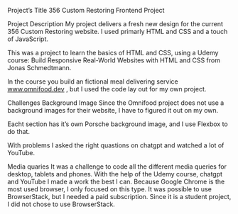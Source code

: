 Project’s Title
356 Custom Restoring Frontend Project 

Project Description
My project delivers a fresh new design for the current 356 Custom Restoring website.
I used primarly HTML and CSS and a touch of JavaScript.

This was a project to learn the basics of HTML and CSS, using a Udemy course: Build Responsive Real-World Websites with HTML and CSS from Jonas Schmedtmann. 

In the course you build an fictional meal delivering service www.omnifood.dev , but I used the code lay out for my own project.

Challenges
Background Image
Since the Omnifood project does not use a background images for their website, I have to figured it out on my own.

Eacht section has it’s own Porsche background image, and I use Flexbox to do that.

With problems I asked the right quastions on chatgpt and watched a lot of YouTube. 

Media quaries
It was a challenge to code all the different media queries for desktop, tablets and phones. 
With the help of the Udemy course, chatgpt and YouTube I made a work the best I can. 
Because Google Chrome is the most used browser, I only focused on this type. 
It was possible to use BrowserStack, but I needed a paid subscription. Since it is a student project, I did not chose to use BrowserStack. 






